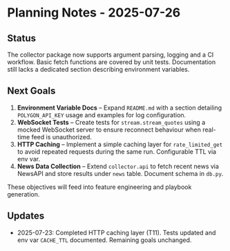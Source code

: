 # Planning Notes - 2025-07-26

## Status
The collector package now supports argument parsing, logging and a CI workflow. Basic
fetch functions are covered by unit tests. Documentation still lacks a dedicated
section describing environment variables.

## Next Goals
1. **Environment Variable Docs** – Expand `README.md` with a section detailing
   `POLYGON_API_KEY` usage and examples for log configuration.
2. **WebSocket Tests** – Create tests for `stream.stream_quotes` using a mocked
   WebSocket server to ensure reconnect behaviour when real-time feed is
   unauthorized.
3. **HTTP Caching** – Implement a simple caching layer for `rate_limited_get`
   to avoid repeated requests during the same run. Configurable TTL via env var.
4. **News Data Collection** – Extend `collector.api` to fetch recent news via
   NewsAPI and store results under `news` table. Document schema in `db.py`.

These objectives will feed into feature engineering and playbook generation.

## Updates
- 2025-07-23: Completed HTTP caching layer (T11). Tests updated and env var
  `CACHE_TTL` documented. Remaining goals unchanged.
